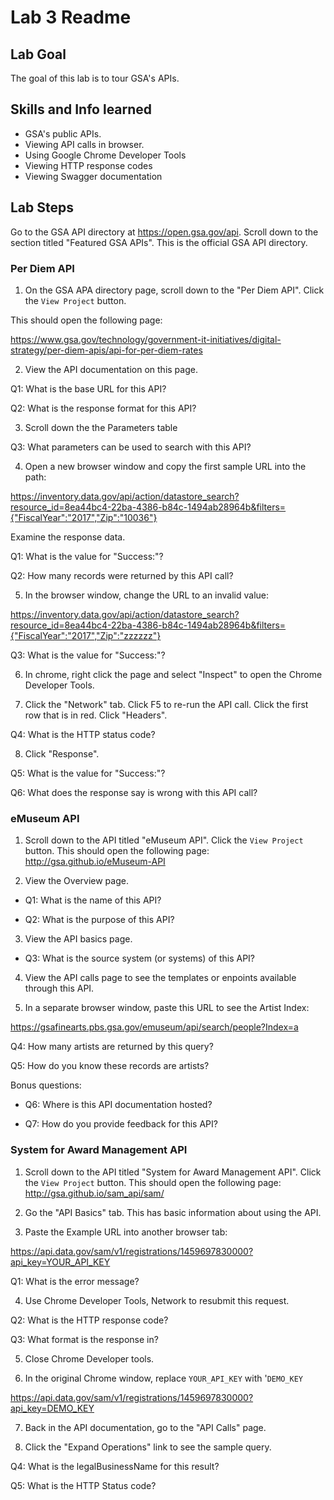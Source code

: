 # Lab 3 Readme

## Lab Goal

The goal of this lab is to tour GSA's APIs.

## Skills and Info learned

- GSA's public APIs.
- Viewing API calls in browser.
- Using Google Chrome Developer Tools
- Viewing HTTP response codes
- Viewing Swagger documentation

## Lab Steps


Go to the GSA API directory at https://open.gsa.gov/api. Scroll down to the section titled "Featured GSA APIs". This is the official GSA API directory.

### Per Diem API

1. On the GSA APA directory page, scroll down to the "Per Diem API". Click the `View Project` button.

This should open the following page:

https://www.gsa.gov/technology/government-it-initiatives/digital-strategy/per-diem-apis/api-for-per-diem-rates

2. View the API documentation on this page.

Q1: What is the base URL for this API?

Q2: What is the response format for this API?


3. Scroll down the the Parameters table

Q3: What parameters can be used to search with this API?

4. Open a new browser window and copy the first sample URL into the path:

https://inventory.data.gov/api/action/datastore_search?resource_id=8ea44bc4-22ba-4386-b84c-1494ab28964b&filters={"FiscalYear":"2017","Zip":"10036"}

Examine the response data. 

Q1: What is the value for "Success:"?

Q2: How many records were returned by this API call?


5. In the browser window, change the URL to an invalid value:

https://inventory.data.gov/api/action/datastore_search?resource_id=8ea44bc4-22ba-4386-b84c-1494ab28964b&filters={"FiscalYear":"2017","Zip":"zzzzzz"}

Q3: What is the value for "Success:"?

6. In chrome, right click the page and select "Inspect" to open the Chrome Developer Tools.

7. Click the "Network" tab. Click F5 to re-run the API call. Click the first row that is in red. Click "Headers".

Q4: What is the HTTP status code?

8. Click "Response". 

Q5: What is the value for "Success:"?

Q6: What does the response say is wrong with this API call?

### eMuseum API


1. Scroll down to the API titled "eMuseum API". Click the `View Project` button. 
This should open the following page:
http://gsa.github.io/eMuseum-API

2. View the Overview page. 

* Q1: What is the name of this API?

* Q2: What is the purpose of this API?

3. View the API basics page.

* Q3: What is the source system (or systems) of this API?

4. View the API calls page to see the templates or enpoints available through this API.

5. In a separate browser window, paste this URL to see the Artist Index:

https://gsafinearts.pbs.gsa.gov/emuseum/api/search/people?Index=a

Q4: How many artists are returned by this query?

Q5: How do you know these records are artists?

Bonus questions:

* Q6: Where is this API documentation hosted?

* Q7: How do you provide feedback for this API?


### System for Award Management API

1. Scroll down to the API titled "System for Award Management API". Click the `View Project` button. 
This should open the following page:
http://gsa.github.io/sam_api/sam/

2. Go the "API Basics" tab. This has basic information about using the API.

3. Paste the Example URL into another browser tab:

https://api.data.gov/sam/v1/registrations/1459697830000?api_key=YOUR_API_KEY

Q1: What is the error message?

4. Use Chrome Developer Tools, Network to resubmit this request.

Q2: What is the HTTP response code?

Q3: What format is the response in?

5. Close Chrome Developer tools.

6. In the original Chrome window, replace `YOUR_API_KEY` with '`DEMO_KEY`

https://api.data.gov/sam/v1/registrations/1459697830000?api_key=DEMO_KEY

7. Back in the API documentation, go to the "API Calls" page.

8. Click the "Expand Operations" link to see the sample query.

Q4: What is the legalBusinessName for this result?

Q5: What is the HTTP Status code?







	